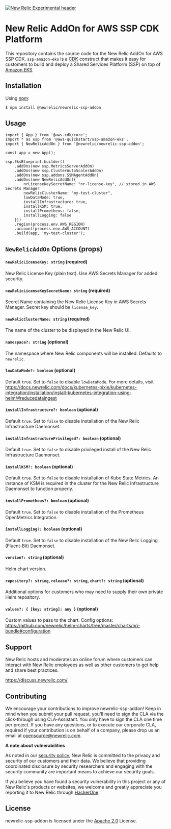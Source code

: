[![New Relic Experimental header](https://github.com/newrelic/opensource-website/raw/master/src/images/categories/Experimental.png)](https://opensource.newrelic.com/oss-category/#new-relic-experimental)

# New Relic AddOn for AWS SSP CDK Platform

This repository contains the source code for the New Relic AddOn for AWS SSP CDK. `ssp-amazon-eks` is a [CDK](https://aws.amazon.com/cdk/) construct that makes it easy for customers to build and deploy a Shared Services Platform (SSP) on top of [Amazon EKS](https://aws.amazon.com/eks/).

## Installation

Using [npm](https://npmjs.org):

```bash
$ npm install @newrelic/newrelic-ssp-addon
```

## Usage

```
import { App } from '@aws-cdk/core';
import * as ssp from '@aws-quickstart/ssp-amazon-eks';
import { NewRelicAddOn } from '@newrelic/newrelic-ssp-addon';

const app = new App();

ssp.EksBlueprint.builder()
    .addOns(new ssp.MetricsServerAddOn)
    .addOns(new ssp.ClusterAutoScalerAddOn)
    .addOns(new ssp.addons.SSMAgentAddOn)
    .addOns(new NewRelicAddOn({
        nrLicenseKeySecretName: "nr-license-key", // stored in AWS Secrets Manager
        newRelicClusterName: "my-test-cluster",
        lowDataMode: true,
        installInfrastructure: true,
        installKSM: true,
        installPrometheus: false,
        installLogging: false
    }))
    .region(process.env.AWS_REGION)
    .account(process.env.AWS_ACCOUNT)
    .build(app, 'my-test-cluster');
```

## `NewRelicAddOn` Options (props)

#### `newRelicLicenseKey: string` (required)

New Relic License Key (plain text).  Use AWS Secrets Manager for added security.

#### `newRelicLicenseKeySecretName: string` (required)

Secret Name containing the New Relic License Key in AWS Secrets Manager.  Secret key should be `license_key`.

#### `newRelicClusterName: string` (required)

The name of the cluster to be displayed in the New Relic UI.

#### `namespace?: string` (optional)

The namespace where New Relic components will be installed. Defaults to `newrelic`.

#### `lowDataMode?: boolean` (optional)

Default `true`.  Set to `false` to disable `lowDataMode`.  For more details, visit https://docs.newrelic.com/docs/kubernetes-pixie/kubernetes-integration/installation/install-kubernetes-integration-using-helm/#reducedataingest

#### `installInfrastructure?: boolean` (optional)

Default `true`.  Set to `false` to disable installation of the New Relic Infrastructure Daemonset.

#### `installInfrastructurePrivileged?: boolean` (optional)

Default `true`.  Set to `false` to disable privileged install of the New Relic Infrastructure Daemonset.

#### `installKSM?: boolean` (optional)

Default `true`.  Set to `false` to disable installation of Kube State Metrics.  An instance of KSM is required in the cluster for the New Relic Infrastructure Daemonset to function properly.

#### `installPrometheus?: boolean` (optional)

Default `true`.  Set to `false` to disable installation of the Prometheus OpenMetrics Integration.

#### `installLogging?: boolean` (optional)

Default `true`.  Set to `false` to disable installation of the New Relic Logging (Fluent-Bit) Daemonset.

#### `version?: string` (optional)

Helm chart version.

#### `repository?: string`, `release?: string`, `chart?: string` (optional)

Additional options for customers who may need to supply their own private Helm repository.

####  `values?: { [key: string]: any }` (optional)

Custom values to pass to the chart. Config options: https://github.com/newrelic/helm-charts/tree/master/charts/nri-bundle#configuration

## Support

New Relic hosts and moderates an online forum where customers can interact with New Relic employees as well as other customers to get help and share best practices.

https://discuss.newrelic.com/

## Contributing
We encourage your contributions to improve newrelic-ssp-addon! Keep in mind when you submit your pull request, you'll need to sign the CLA via the click-through using CLA-Assistant. You only have to sign the CLA one time per project.
If you have any questions, or to execute our corporate CLA, required if your contribution is on behalf of a company,  please drop us an email at opensource@newrelic.com.

**A note about vulnerabilities**

As noted in our [security policy](../../security/policy), New Relic is committed to the privacy and security of our customers and their data. We believe that providing coordinated disclosure by security researchers and engaging with the security community are important means to achieve our security goals.

If you believe you have found a security vulnerability in this project or any of New Relic's products or websites, we welcome and greatly appreciate you reporting it to New Relic through [HackerOne](https://hackerone.com/newrelic).

## License
newrelic-ssp-addon is licensed under the [Apache 2.0](http://apache.org/licenses/LICENSE-2.0.txt) License.
